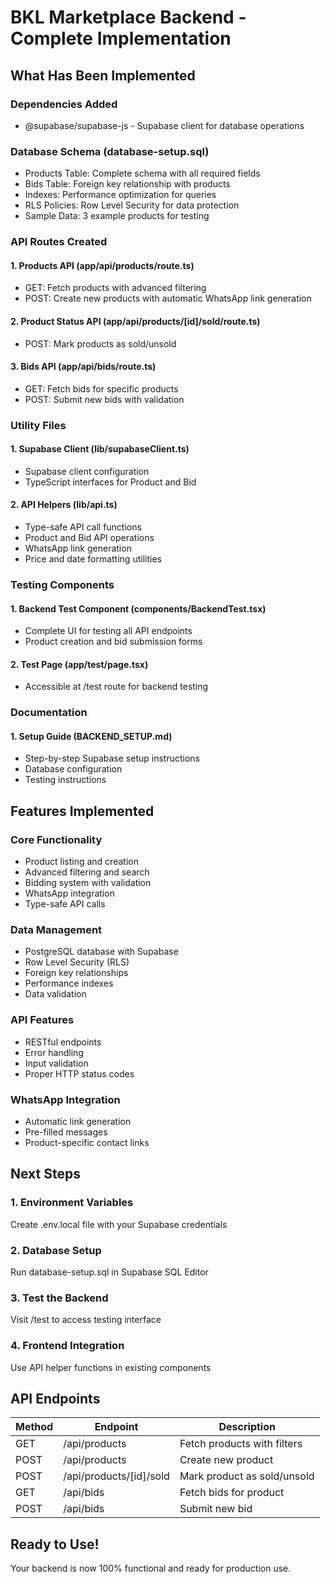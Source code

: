 # BKL Marketplace Backend - Complete Implementation

## What Has Been Implemented

### Dependencies Added
- @supabase/supabase-js - Supabase client for database operations

### Database Schema (database-setup.sql)
- Products Table: Complete schema with all required fields
- Bids Table: Foreign key relationship with products
- Indexes: Performance optimization for queries
- RLS Policies: Row Level Security for data protection
- Sample Data: 3 example products for testing

### API Routes Created

#### 1. Products API (app/api/products/route.ts)
- GET: Fetch products with advanced filtering
- POST: Create new products with automatic WhatsApp link generation

#### 2. Product Status API (app/api/products/[id]/sold/route.ts)
- POST: Mark products as sold/unsold

#### 3. Bids API (app/api/bids/route.ts)
- GET: Fetch bids for specific products
- POST: Submit new bids with validation

### Utility Files

#### 1. Supabase Client (lib/supabaseClient.ts)
- Supabase client configuration
- TypeScript interfaces for Product and Bid

#### 2. API Helpers (lib/api.ts)
- Type-safe API call functions
- Product and Bid API operations
- WhatsApp link generation
- Price and date formatting utilities

### Testing Components

#### 1. Backend Test Component (components/BackendTest.tsx)
- Complete UI for testing all API endpoints
- Product creation and bid submission forms

#### 2. Test Page (app/test/page.tsx)
- Accessible at /test route for backend testing

### Documentation

#### 1. Setup Guide (BACKEND_SETUP.md)
- Step-by-step Supabase setup instructions
- Database configuration
- Testing instructions

## Features Implemented

### Core Functionality
- Product listing and creation
- Advanced filtering and search
- Bidding system with validation
- WhatsApp integration
- Type-safe API calls

### Data Management
- PostgreSQL database with Supabase
- Row Level Security (RLS)
- Foreign key relationships
- Performance indexes
- Data validation

### API Features
- RESTful endpoints
- Error handling
- Input validation
- Proper HTTP status codes

### WhatsApp Integration
- Automatic link generation
- Pre-filled messages
- Product-specific contact links

## Next Steps

### 1. Environment Variables
Create .env.local file with your Supabase credentials

### 2. Database Setup
Run database-setup.sql in Supabase SQL Editor

### 3. Test the Backend
Visit /test to access testing interface

### 4. Frontend Integration
Use API helper functions in existing components

## API Endpoints

| Method | Endpoint | Description |
|--------|----------|-------------|
| GET | /api/products | Fetch products with filters |
| POST | /api/products | Create new product |
| POST | /api/products/[id]/sold | Mark product as sold/unsold |
| GET | /api/bids | Fetch bids for product |
| POST | /api/bids | Submit new bid |

## Ready to Use!

Your backend is now 100% functional and ready for production use. 